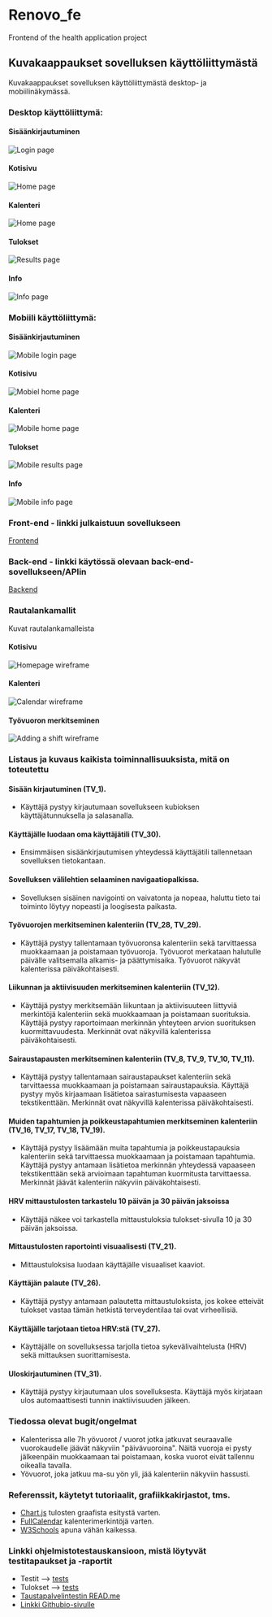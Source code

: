 # Renovo_fe

Frontend of the health application project

## Kuvakaappaukset sovelluksen käyttöliittymästä

Kuvakaappaukset sovelluksen käyttöliittymästä desktop- ja mobiilinäkymässä.

### Desktop käyttöliittymä:

#### Sisäänkirjautuminen

![Login page](/public/img/ui_login.png)

#### Kotisivu

![Home page](/public/img/ui_home.png)

#### Kalenteri

![Home page](/public/img/ui_calendar.png)

#### Tulokset

![Results page](/public/img/ui_results.png)

#### Info

![Info page](/public/img/ui_info.png)

### Mobiili käyttöliittymä:

#### Sisäänkirjautuminen

![Mobile login page](/public/img/mobile_ui_login.png)

#### Kotisivu

![Mobiel home page](/public/img/mobile_ui_home.png)

#### Kalenteri

![Mobile home page](/public/img/mobile_ui_calendar.png)

#### Tulokset

![Mobile results page](/public/img/mobile_ui_results.png)

#### Info

![Mobile info page](/public/img/mobile_ui_info.png)

### Front-end - linkki julkaistuun sovellukseen

[Frontend](www.frontend.com)

### Back-end - linkki käytössä olevaan back-end-sovellukseen/APIin

[Backend](www.backend.com)

### Rautalankamallit

Kuvat rautalankamalleista

#### Kotisivu

![Homepage wireframe](/public/img/wireframe_home.png)

#### Kalenteri

![Calendar wireframe](/public/img/wireframe_calendar.png)

#### Työvuoron merkitseminen

![Adding a shift wireframe](/public/img/wireframe_shift.png)

### Listaus ja kuvaus kaikista toiminnallisuuksista, mitä on toteutettu

#### Sisään kirjautuminen (TV_1).

  - Käyttäjä pystyy kirjautumaan sovellukseen kubioksen käyttäjätunnuksella ja salasanalla.

#### Käyttäjälle luodaan oma käyttäjätili (TV_30).

  - Ensimmäisen sisäänkirjautumisen yhteydessä käyttäjätili tallennetaan sovelluksen tietokantaan.

#### Sovelluksen välilehtien selaaminen navigaatiopalkissa.

  - Sovelluksen sisäinen navigointi on vaivatonta ja
    nopeaa, haluttu tieto tai toiminto löytyy nopeasti ja loogisesta paikasta.

#### Työvuorojen merkitseminen kalenteriin (TV_28, TV_29).

  - Käyttäjä pystyy tallentamaan työvuoronsa kalenteriin sekä tarvittaessa muokkaamaan ja poistamaan työvuoroja. Työvuorot merkataan halutulle päivälle valitsemalla alkamis- ja päättymisaika. Työvuorot näkyvät kalenterissa päiväkohtaisesti.

#### Liikunnan ja aktiivisuuden merkitseminen kalenteriin (TV_12).

  - Käyttäjä pystyy merkitsemään liikuntaan ja aktiivisuuteen liittyviä merkintöjä kalenteriin sekä muokkaamaan ja poistamaan suorituksia. Käyttäjä pystyy raportoimaan merkinnän yhteyteen arvion suorituksen kuormittavuudesta. Merkinnät ovat näkyvillä kalenterissa päiväkohtaisesti.

#### Sairaustapausten merkitseminen kalenteriin (TV_8, TV_9, TV_10, TV_11).

  - Käyttäjä pystyy tallentamaan sairaustapaukset kalenteriin sekä tarvittaessa muokkaamaan ja poistamaan sairaustapauksia. Käyttäjä pystyy myös kirjaamaan lisätietoa sairastumisesta vapaaseen tekstikenttään. Merkinnät ovat näkyvillä kalenterissa päiväkohtaisesti.

#### Muiden tapahtumien ja poikkeustapahtumien merkitseminen kalenteriin (TV_16, TV_17, TV_18, TV_19).

  - Käyttäjä pystyy lisäämään muita tapahtumia ja poikkeustapauksia kalenteriin sekä tarvittaessa muokkaamaan ja poistamaan tapahtumia. Käyttäjä pystyy antamaan lisätietoa merkinnän yhteydessä vapaaseen tekstikenttään sekä arvioimaan tapahtuman kuormitusta tarvittaessa. Merkinnät jäävät kalenteriin näkyviin päiväkohtaisesti.

#### HRV mittaustulosten tarkastelu 10 päivän ja 30 päivän jaksoissa

  - Käyttäjä näkee voi tarkastella mittaustuloksia tulokset-sivulla 10 ja 30 päivän jaksoissa.

#### Mittaustulosten raportointi visuaalisesti (TV_21).

  - Mittaustuloksisa luodaan käyttäjälle visuaaliset kaaviot.

#### Käyttäjän palaute (TV_26).

  - Käyttäjä pystyy antamaan palautetta mittaustuloksista, jos kokee etteivät tulokset vastaa tämän hetkistä terveydentilaa tai ovat virheellisiä.

#### Käyttäjälle tarjotaan tietoa HRV:stä (TV_27).

  - Käyttäjälle on sovelluksessa tarjolla tietoa sykevälivaihtelusta (HRV) sekä mittauksen suorittamisesta.

#### Uloskirjautuminen (TV_31).
  - Käyttäjä pystyy kirjautumaan ulos sovelluksesta. Käyttäjä myös kirjataan ulos automaattisesti tunnin inaktiivisuuden jälkeen.

### Tiedossa olevat bugit/ongelmat

  - Kalenterissa alle 7h yövuorot / vuorot jotka jatkuvat seuraavalle vuorokaudelle jäävät näkyviin "päivävuoroina". Näitä vuoroja ei pysty jälkeenpäin muokkaamaan tai poistamaan, koska vuorot eivät tallennu oikealla tavalla.
  - Yövuorot, joka jatkuu ma-su yön yli, jää kalenteriin näkyviin hassusti.

### Referenssit, käytetyt tutoriaalit, grafiikkakirjastot, tms.

  - [Chart.js](https://www.chartjs.org/docs/latest/) tulosten graafista esitystä varten.
  - [FullCalendar](https://fullcalendar.io/) kalenterimerkintöjä varten.
  - [W3Schools](https://www.w3schools.com/) apuna vähän kaikessa.

### Linkki ohjelmistotestauskansioon, mistä löytyvät testitapaukset ja -raportit

  - Testit --> [tests](tests)
  - Tulokset --> [tests](outputs)
  - [Taustapalvelintestin READ.me](tests/README.md)
  - [Linkki Githubio-sivulle](https://nappulat.github.io/FeTesting/)
